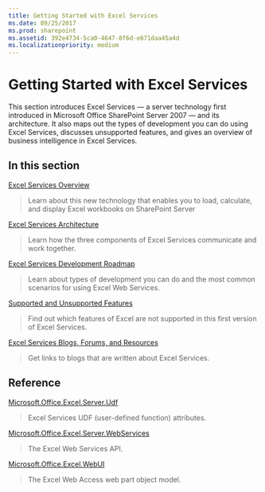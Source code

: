 ```yaml
---
title: Getting Started with Excel Services
ms.date: 09/25/2017
ms.prod: sharepoint
ms.assetid: 392e4734-5ca0-4647-8f6d-e671daa45a4d
ms.localizationpriority: medium
---
```



# Getting Started with Excel Services

This section introduces Excel Services — a server technology first introduced in Microsoft Office SharePoint Server 2007 — and its architecture. It also maps out the types of development you can do using Excel Services, discusses unsupported features, and gives an overview of business intelligence in Excel Services.
  
    
    


## In this section


 [Excel Services Overview](excel-services-overview.md)
  
    
    
> Learn about this new technology that enables you to load, calculate, and display Excel workbooks on SharePoint Server
    
  
 [Excel Services Architecture](excel-services-architecture.md)
  
    
    
> Learn how the three components of Excel Services communicate and work together.
    
  
 [Excel Services Development Roadmap](excel-services-development-roadmap.md)
  
    
    
> Learn about types of development you can do and the most common scenarios for using Excel Web Services.
    
  
 [Supported and Unsupported Features](supported-and-unsupported-features.md)
  
    
    
> Find out which features of Excel are not supported in this first version of Excel Services.
    
  
 [Excel Services Blogs, Forums, and Resources](excel-services-blogs-forums-and-resources.md)
  
    
    
> Get links to blogs that are written about Excel Services.
    
  

## Reference


 [Microsoft.Office.Excel.Server.Udf](https://msdn.microsoft.com/library/Microsoft.Office.Excel.Server.Udf.aspx)
  
    
    
> Excel Services UDF (user-defined function) attributes.
    
  
 [Microsoft.Office.Excel.Server.WebServices](https://msdn.microsoft.com/library/Microsoft.Office.Excel.Server.WebServices.aspx)
  
    
    
> The Excel Web Services API.
    
  
 [Microsoft.Office.Excel.WebUI](https://msdn.microsoft.com/library/Microsoft.Office.Excel.WebUI.aspx)
  
    
    
> The Excel Web Access web part object model.
    
  

